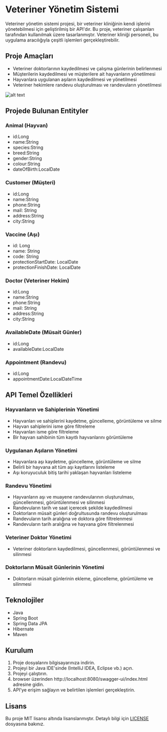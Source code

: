 # Veteriner Yönetim Sistemi

Veteriner yönetim sistemi projesi, bir veteriner kliniğinin kendi işlerini yönetebilmesi için geliştirilmiş bir API'dır. Bu proje, veteriner çalışanları tarafından kullanılmak üzere tasarlanmıştır. Veteriner kliniği personeli, bu uygulama aracılığıyla çeşitli işlemleri gerçekleştirebilir.

## Proje Amaçları

- Veteriner doktorlarının kaydedilmesi ve çalışma günlerinin belirlenmesi
- Müşterilerin kaydedilmesi ve müşterilere ait hayvanların yönetilmesi
- Hayvanlara uygulanan aşıların kaydedilmesi ve yönetilmesi
- Veteriner hekimlere randevu oluşturulması ve randevuların yönetilmesi

![alt text](//UML_diyagram.png )

## Projede Bulunan Entityler

### Animal (Hayvan)
- id:Long
- name:String
- species:String
- breed:String
- gender:String
- colour:String
- dateOfBirth:LocalDate

### Customer (Müşteri)
- id:Long
- name:String
- phone:String
- mail: String
- address:String
- city:String

### Vaccine (Aşı)
- id: Long
- name: String
- code: String
- protectionStartDate: LocalDate
- protectionFinishDate: LocalDate

### Doctor (Veteriner Hekim)
- id:Long
- name:String
- phone:String
- mail: String
- address:String
- city:String

### AvailableDate (Müsait Günler)
- id:Long
- availableDate:LocalDate

### Appointment (Randevu)
- id:Long 
- appointmentDate:LocalDateTime

## API Temel Özellikleri

### Hayvanların ve Sahiplerinin Yönetimi
- Hayvanları ve sahiplerini kaydetme, güncelleme, görüntüleme ve silme
- Hayvan sahiplerini isme göre filtreleme
- Hayvanları isme göre filtreleme
- Bir hayvan sahibinin tüm kayıtlı hayvanlarını görüntüleme

### Uygulanan Aşıların Yönetimi
- Hayvanlara aşı kaydetme, güncelleme, görüntüleme ve silme
- Belirli bir hayvana ait tüm aşı kayıtlarını listeleme
- Aşı koruyuculuk bitiş tarihi yaklaşan hayvanları listeleme

### Randevu Yönetimi
- Hayvanların aşı ve muayene randevularının oluşturulması, güncellenmesi, görüntülenmesi ve silinmesi
- Randevuların tarih ve saat içerecek şekilde kaydedilmesi
- Doktorların müsait günleri doğrultusunda randevu oluşturulması
- Randevuların tarih aralığına ve doktora göre filtrelenmesi
- Randevuların tarih aralığına ve hayvana göre filtrelenmesi

### Veteriner Doktor Yönetimi
- Veteriner doktorların kaydedilmesi, güncellenmesi, görüntülenmesi ve silinmesi

### Doktorların Müsait Günlerinin Yönetimi
- Doktorların müsait günlerinin ekleme, güncelleme, görüntüleme ve silinmesi

## Teknolojiler
- Java
- Spring Boot
- Spring Data JPA
- Hibernate
- Maven

## Kurulum
1. Proje dosyalarını bilgisayarınıza indirin.
2. Projeyi bir Java IDE'sinde (IntelliJ IDEA, Eclipse vb.) açın.
3. Projeyi çalıştırın.
4. browser üzerinden http://localhost:8080/swagger-ui/index.html adresine gidin.
5. API'ye erişim sağlayın ve belirtilen işlemleri gerçekleştirin.

## Lisans
Bu proje MIT lisansı altında lisanslanmıştır. Detaylı bilgi için [LICENSE](LICENSE) dosyasına bakınız.
